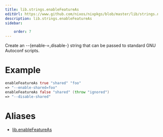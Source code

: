 ```yaml
---
title: lib.strings.enableFeatureAs
editUrl: https://www.github.com/nixos/nixpkgs/blob/master/lib/strings.nix#L1161C21
description: lib.strings.enableFeatureAs
sidebar:

    order: 7
---
```


Create an --{enable-<feat>=<value>,disable-<feat>} string that can be passed to
standard GNU Autoconf scripts.

# Example

```nix
enableFeatureAs true "shared" "foo"
=> "--enable-shared=foo"
enableFeatureAs false "shared" (throw "ignored")
=> "--disable-shared"
```


# Aliases

- [lib.enableFeatureAs](/nix-doc-comments/reference/lib/lib-enableFeatureAs)


